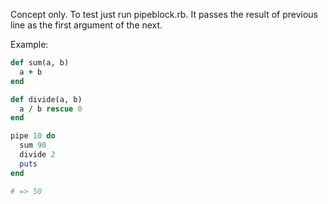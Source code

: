 Concept only. To test just run pipeblock.rb.
It passes the result of previous line as the first argument of the next.

Example:

```ruby
def sum(a, b)
  a + b
end

def divide(a, b)
  a / b rescue 0
end

pipe 10 do
  sum 90
  divide 2
  puts
end

# => 50
```
